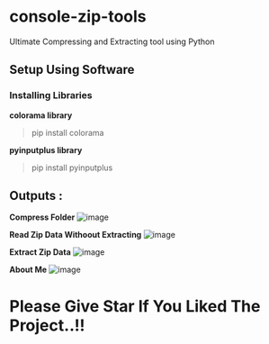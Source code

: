 # console-zip-tools
Ultimate Compressing and Extracting tool using Python

## Setup Using Software

### Installing Libraries

**colorama library**

> pip install colorama

**pyinputplus library**

> pip install pyinputplus

## Outputs : 

**Compress Folder**
![image](https://user-images.githubusercontent.com/91014156/182919083-89aaf440-fd0f-4391-bf28-f3733a367a89.png)

**Read Zip Data Withoout Extracting**
![image](https://user-images.githubusercontent.com/91014156/182919234-df6b5634-56e9-431f-89b4-0dea9c022dd9.png)

**Extract Zip Data**
![image](https://user-images.githubusercontent.com/91014156/182919416-947cda06-10a1-4d7e-b3f8-55ab168e13e3.png)

**About Me**
![image](https://user-images.githubusercontent.com/91014156/182919511-157c677f-5bfd-431c-b5a3-9d5017b9efc8.png)

# Please Give Star If You Liked The Project..!!
